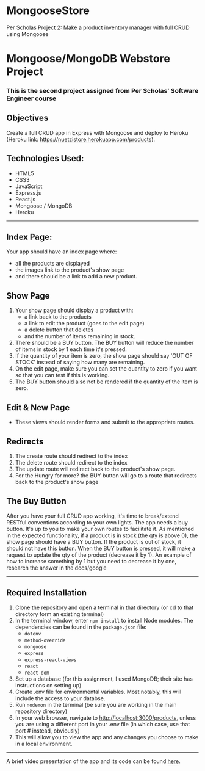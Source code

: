 # MongooseStore
 Per Scholas Project 2: Make a product inventory manager with full CRUD using Mongoose


# Mongoose/MongoDB Webstore Project
### This is the second project assigned from Per Scholas' Software Engineer course

## Objectives
Create a full CRUD app in Express with Mongoose and deploy to Heroku (Heroku link: <https://nuetzistore.herokuapp.com/products>).

## Technologies Used:
- HTML5
- CSS3
- JavaScript
- Express.js
- React.js
- Mongoose / MongoDB
- Heroku

----------------------------

## Index Page:
Your app should have an index page where:
- all the products are displayed
- the images link to the product's show page
- and there should be a link to add a new product.


## Show Page
1. Your show page should display a product with:
   - a link back to the products
   - a link to edit the product (goes to the edit page)
   - a delete button that deletes
   - and the number of items remaining in stock.
2. There should be a BUY button. The BUY button will reduce the number of items in stock by 1 each time it's pressed.
3. If the quantity of your item is zero, the show page should say 'OUT OF STOCK' instead of saying how many are remaining.
4. On the edit page, make sure you can set the quantity to zero if you want so that you can test if this is working.
5. The BUY button should also not be rendered if the quantity of the item is zero.


## Edit & New Page
- These views should render forms and submit to the appropriate routes.


## Redirects
1. The create route should redirect to the index
2. The delete route should redirect to the index
3. The update route will redirect back to the product's show page.
4. For the Hungry for more? the BUY button will go to a route that redirects back to the product's show page


## The Buy Button
After you have your full CRUD app working, it's time to break/extend RESTful conventions according to your own lights. The app needs a buy button. It's up to you to make your own routes to facilitate it.
As mentioned in the expected functionality, if a product is in stock (the qty is above 0), the show page should have a BUY button. If the product is out of stock, it should not have this button.
When the BUY button is pressed, it will make a request to update the qty of the product (decrease it by 1). An example of how to increase something by 1 but you need to decrease it by one, research the answer in the docs/google

----------------------------

## Required Installation
1. Clone the repository and open a terminal in that directory (or cd to that directory form an existing terminal)
2. In the terminal window, enter `npm install` to install Node modules. The dependencies can be found in the `package.json` file:
   - `dotenv`
   - `method-override`
   - `mongoose`
   - `express`
   - `express-react-views`
   - `react`
   - `react-dom`
3. Set up a database (for this assignment, I used MongoDB; their site has instructions on setting up)
4. Create .env file for environmental variables. Most notably, this will include the access to your databse.
5. Run `nodemon` in the terminal (be sure you are working in the main repository directory)
6. In your web browser, navigate to [http://localhost:3000/products](http://localhost:3000/products), unless you are using a different port in your .env file (in which case, use that port # instead, obviously)
7. This will allow you to view the app and any changes you choose to make in a local environment.

----------------------------

A brief video presentation of the app and its code can be found [here](https://youtu.be/X2M_YkhINhk).
